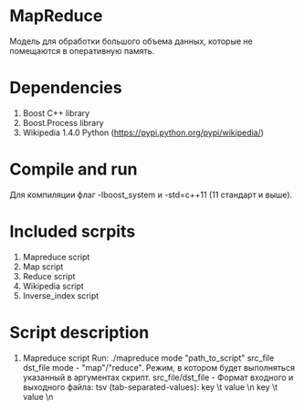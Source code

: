 # MapReduce
 Модель для обработки большого объема данных, которые не помещаются в оперативную память.
# Dependencies
1. Boost C++ library
2. Boost.Process library
3. Wikipedia 1.4.0 Python (https://pypi.python.org/pypi/wikipedia/)
# Compile and run
  Для компиляции флаг -lboost_system и -std=c++11 (11 стандарт и выше).
# Included scrpits
  1. Mapreduce script
  2. Map script
  3. Reduce script
  4. Wikipedia script
  5. Inverse_index script
# Script description 
  1. Mapreduce script
     Run: ./mapreduce mode "path_to_script" src_file dst_file
     mode - "map"/"reduce". Режим, в котором будет выполняться указанный в аргументах скрипт.
     src_file/dst_file - Формат входного и выходного файла: tsv (tab-separated-values):
              key \t value \n
              key \t value \n 

